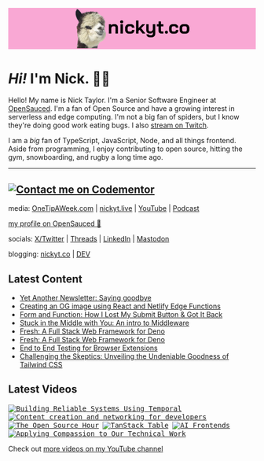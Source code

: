 <a href="https://www.nickyt.co" title="My website"><img src="github-banner.png" alt="An alpaca grinning with the words livecoding.ca beside them" /></a>

# <em>Hi!</em> I'm Nick. 👋🏻

Hello! My name is Nick Taylor. I'm a Senior Software Engineer at [OpenSauced](https://opensauced.pizza). I'm a fan of Open Source and have a growing interest in serverless and edge computing. I'm not a big fan of spiders, but I know they're doing good work eating bugs. I also [stream on Twitch](https://nickyt.live).

I am a <em>big</em> fan of TypeScript, JavaScript, Node, and all things frontend. Aside from programming, I enjoy contributing to open source, hitting the gym, snowboarding, and rugby a long time ago.

---
[![Contact me on Codementor](https://www.codementor.io/m-badges/nickytonline/im-a-cm-b.svg)](https://www.codementor.io/@nickytonline?refer=badge)
---

media: [OneTipAWeek.com](https://onetipaweek.com) | [nickyt.live](https://nickyt.live) | [YouTube](https://www.youtube.com/channel/UCBLlEq0co24VFJIMEHNcPOQ) | [Podcast](https://pod.iamdeveloper.com)

[my profile on OpenSauced 🍕](https://app.opensauced.pizza/user/nickytonline/card)

socials: [X/Twitter](https://twitter.com/nickytonline) | [Threads](https://www.threads.net/@nickytonline) | [LinkedIn](https://www.linkedin.com/in/nickytonline) | [Mastodon](https://toot.cafe/@nickytonline)

blogging: [nickyt.co](https://www.nickyt.co) | [DEV](https://dev.to/nickytonline)

## Latest Content

<!-- BLOG-POST-LIST:START -->
- [Yet Another Newsletter: Saying goodbye](https://www.nickyt.co/blog/yet-another-newsletter-saying-goodbye-d99/)
- [Creating an OG image using React and Netlify Edge Functions](https://www.nickyt.co/blog/creating-an-og-image-using-react-and-netlify-edge-functions-563a/)
- [Form and Function: How I Lost My Submit Button &amp; Got It Back](https://www.nickyt.co/blog/form-and-function-how-i-lost-my-submit-button-got-it-back-5b91/)
- [Stuck in the Middle with You: An intro to Middleware](https://www.nickyt.co/blog/stuck-in-the-middle-with-you-an-intro-to-middleware-1gjo/)
- [Fresh: A Full Stack Web Framework for Deno](https://www.nickyt.co/talks/fresh--a-full-stack-web-framework-for-deno-confoo-2024/)
- [Fresh: A Full Stack Web Framework for Deno](https://www.nickyt.co/talks/fresh--a-full-stack-web-framework-for-deno-global-summit-for-node-js--24/)
- [End to End Testing for Browser Extensions](https://www.nickyt.co/talks/end-to-end-testing-for-browser-extensions-confoo-2024/)
- [Challenging the Skeptics: Unveiling the Undeniable Goodness of Tailwind CSS](https://www.nickyt.co/blog/challenging-the-skeptics-unveiling-the-undeniable-goodness-of-tailwind-css-4doc/)
<!-- BLOG-POST-LIST:END -->

## Latest Videos

<!-- VIDEO-LIST:START --><div><kbd><a href="https://www.youtube.com/watch?v=SCm7MaxJrD4" title="Building Reliable Systems Using Temporal"><img src="https://img.youtube.com/vi/SCm7MaxJrD4/maxresdefault.jpg" alt="Building Reliable Systems Using Temporal" width="360" height="202" /></a></kbd>&nbsp;&nbsp;<kbd><a href="https://www.youtube.com/watch?v=tTrypwmLDjQ" title="Content creation and networking for developers"><img src="https://img.youtube.com/vi/tTrypwmLDjQ/maxresdefault.jpg" alt="Content creation and networking for developers" width="360" height="202" /></a></kbd>&nbsp;&nbsp;<kbd><a href="https://www.youtube.com/watch?v=iOKodfuCsHk" title="The Open Source Hour"><img src="https://img.youtube.com/vi/iOKodfuCsHk/maxresdefault.jpg" alt="The Open Source Hour" width="360" height="202" /></a></kbd>&nbsp;&nbsp;<kbd><a href="https://www.youtube.com/watch?v=7npOWr4ogd8" title="TanStack Table"><img src="https://img.youtube.com/vi/7npOWr4ogd8/maxresdefault.jpg" alt="TanStack Table" width="360" height="202" /></a></kbd>&nbsp;&nbsp;<kbd><a href="https://www.youtube.com/watch?v=3Ifiw4QBZCs" title="AI Frontends"><img src="https://img.youtube.com/vi/3Ifiw4QBZCs/maxresdefault.jpg" alt="AI Frontends" width="360" height="202" /></a></kbd>&nbsp;&nbsp;<kbd><a href="https://www.youtube.com/watch?v=jACTB8jRyV8" title="Applying Compassion to Our Technical Work"><img src="https://img.youtube.com/vi/jACTB8jRyV8/maxresdefault.jpg" alt="Applying Compassion to Our Technical Work" width="360" height="202" /></a></kbd>&nbsp;&nbsp;</div><!-- VIDEO-LIST:END -->

Check out [more videos on my YouTube channel](https://www.youtube.com/channel/UCBLlEq0co24VFJIMEHNcPOQ)
